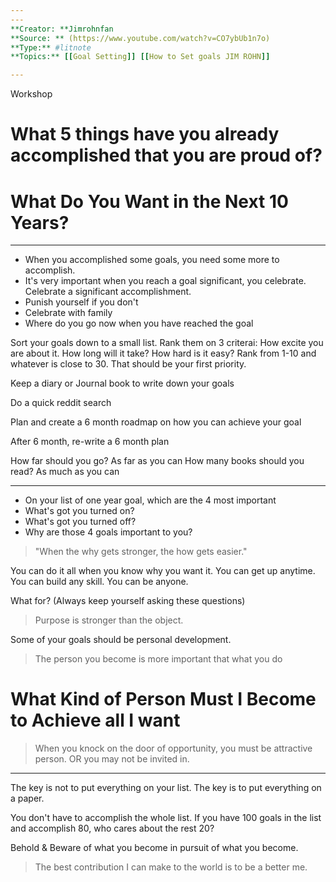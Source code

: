 ```yaml
---
---
**Creator: **Jimrohnfan
**Source: ** (https://www.youtube.com/watch?v=CO7ybUb1n7o)
**Type:** #litnote 
**Topics:** [[Goal Setting]] [[How to Set goals JIM ROHN]]

---
```

Workshop

# What 5 things have you already accomplished that you are proud of?

# What Do You Want in the Next 10 Years?

--- 
- When you accomplished some goals, you need some more to accomplish.
- It's very important when you reach a goal significant, you celebrate. Celebrate a significant accomplishment.
- Punish yourself if you don't
- Celebrate with family
- Where do you go now when you have reached the goal


Sort your goals down to a small list. Rank them on 3 criterai: How excite you are about it. How long will it take? How hard is it easy? Rank from 1-10 and whatever is close to 30. That should be your first priority.

Keep a diary or Journal book to write down your goals

Do a quick reddit search

Plan and create a 6 month roadmap on how you can achieve your goal

After 6 month, re-write a 6 month plan

How far should you go? As far as you can
How many books should you read? As much as you can

---

- On your list of one year goal, which are the 4 most important
- What's got you turned on? 
- What's got you turned off?
- Why are those 4 goals important to you?

> "When the why gets stronger, the how gets easier."


You can do it all when you know why you want it. You can get up anytime. You can build any skill. You can be anyone.

What for?  (Always keep yourself asking these questions)

> Purpose is stronger than the object.

Some of your goals should be personal development.

> The person you become is more important that what you do

# What Kind of Person Must I Become to Achieve all I want


> When you knock on the door of opportunity, you must be attractive person. OR you may not be invited in.

---
The key is not to put everything on your list. The key is to put everything on a paper.

You don't have to accomplish the whole list. If you have 100 goals in the list and accomplish 80, who cares about the rest 20?

Behold & Beware of what you become in pursuit of what you become. 

> The best contribution I can make to the world is to be a better me.
